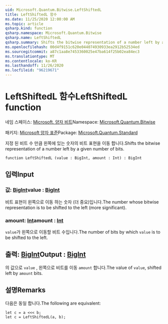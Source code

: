 ```yaml
---
uid: Microsoft.Quantum.Bitwise.LeftShiftedL
title: LeftShiftedL 함수
ms.date: 11/25/2020 12:00:00 AM
ms.topic: article
qsharp.kind: function
qsharp.namespace: Microsoft.Quantum.Bitwise
qsharp.name: LeftShiftedL
qsharp.summary: Shifts the bitwise representation of a number left by a given number of bits.
ms.openlocfilehash: 00d4f9151c620e044074930933ea2912b52534ed
ms.sourcegitcommit: a87c1aa8e7453360025e47ba614f25b02ea84ec3
ms.translationtype: MT
ms.contentlocale: ko-KR
ms.lasthandoff: 11/26/2020
ms.locfileid: "96219671"
---
```

# <a name="leftshiftedl-function"></a><span data-ttu-id="7f087-102">LeftShiftedL 함수</span><span class="sxs-lookup"><span data-stu-id="7f087-102">LeftShiftedL function</span></span>

<span data-ttu-id="7f087-103">네임 스페이스: [Microsoft. 양자 비트](xref:Microsoft.Quantum.Bitwise)</span><span class="sxs-lookup"><span data-stu-id="7f087-103">Namespace: [Microsoft.Quantum.Bitwise](xref:Microsoft.Quantum.Bitwise)</span></span>

<span data-ttu-id="7f087-104">패키지: [Microsoft 양자 표준](https://nuget.org/packages/Microsoft.Quantum.Standard)</span><span class="sxs-lookup"><span data-stu-id="7f087-104">Package: [Microsoft.Quantum.Standard](https://nuget.org/packages/Microsoft.Quantum.Standard)</span></span>


<span data-ttu-id="7f087-105">지정 된 비트 수 만큼 왼쪽에 있는 숫자의 비트 표현을 이동 합니다.</span><span class="sxs-lookup"><span data-stu-id="7f087-105">Shifts the bitwise representation of a number left by a given number of bits.</span></span>

```qsharp
function LeftShiftedL (value : BigInt, amount : Int) : BigInt
```


## <a name="input"></a><span data-ttu-id="7f087-106">입력</span><span class="sxs-lookup"><span data-stu-id="7f087-106">Input</span></span>

### <a name="value--bigint"></a><span data-ttu-id="7f087-107">값: [BigInt](xref:microsoft.quantum.lang-ref.bigint)</span><span class="sxs-lookup"><span data-stu-id="7f087-107">value : [BigInt](xref:microsoft.quantum.lang-ref.bigint)</span></span>

<span data-ttu-id="7f087-108">비트 표현이 왼쪽으로 이동 하는 숫자 (더 중요)입니다.</span><span class="sxs-lookup"><span data-stu-id="7f087-108">The number whose bitwise representation is to be shifted to the left (more significant).</span></span>


### <a name="amount--int"></a><span data-ttu-id="7f087-109">amount: [Int](xref:microsoft.quantum.lang-ref.int)</span><span class="sxs-lookup"><span data-stu-id="7f087-109">amount : [Int](xref:microsoft.quantum.lang-ref.int)</span></span>

<span data-ttu-id="7f087-110">`value`가 왼쪽으로 이동할 비트 수입니다.</span><span class="sxs-lookup"><span data-stu-id="7f087-110">The number of bits by which `value` is to be shifted to the left.</span></span>



## <a name="output--bigint"></a><span data-ttu-id="7f087-111">출력: [BigInt](xref:microsoft.quantum.lang-ref.bigint)</span><span class="sxs-lookup"><span data-stu-id="7f087-111">Output : [BigInt](xref:microsoft.quantum.lang-ref.bigint)</span></span>

<span data-ttu-id="7f087-112">의 값으로 `value` , 왼쪽으로 비트를 이동 `amount` 합니다.</span><span class="sxs-lookup"><span data-stu-id="7f087-112">The value of `value`, shifted left by `amount` bits.</span></span>

## <a name="remarks"></a><span data-ttu-id="7f087-113">설명</span><span class="sxs-lookup"><span data-stu-id="7f087-113">Remarks</span></span>

<span data-ttu-id="7f087-114">다음은 동일 합니다.</span><span class="sxs-lookup"><span data-stu-id="7f087-114">The following are equivalent:</span></span>

```Q#
let c = a <<< b;
let c = LeftShiftedL(a, b);
```